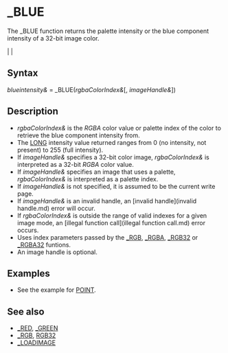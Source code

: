# _BLUE

The _BLUE function returns the palette intensity or the blue component intensity of a 32-bit image color.

  

|  |

## Syntax

*blueintensity&* = _BLUE(*rgbaColorIndex&*[, *imageHandle&*])
  

## Description

* *rgbaColorIndex&* is the *RGBA* color value or palette index of the color to retrieve the blue component intensity from.
* The [LONG](LONG.md) intensity value returned ranges from 0 (no intensity, not present) to 255 (full intensity).
* If *imageHandle&* specifies a 32-bit color image, *rgbaColorIndex&* is interpreted as a 32-bit *RGBA* color value.
* If *imageHandle&* specifies an image that uses a palette, *rgbaColorIndex&* is interpreted as a palette index.
* If *imageHandle&* is not specified, it is assumed to be the current write page.
* If *imageHandle&* is an invalid handle, an [invalid handle](invalid handle.md) error will occur.
* If *rgbaColorIndex&* is outside the range of valid indexes for a given image mode, an [illegal function call](illegal function call.md) error occurs.
* Uses index parameters passed by the [_RGB](_RGB.md), [_RGBA](_RGBA.md), [_RGB32](_RGB32.md) or [_RGBA32](_RGBA32.md) funtions.
* An image handle is optional.

  

## Examples

* See the example for [POINT](POINT.md).

  

## See also

* [_RED](_RED.md), [_GREEN](_GREEN.md)
* [_RGB](_RGB.md), [RGB32](RGB32.md)
* [_LOADIMAGE](_LOADIMAGE.md)

  
